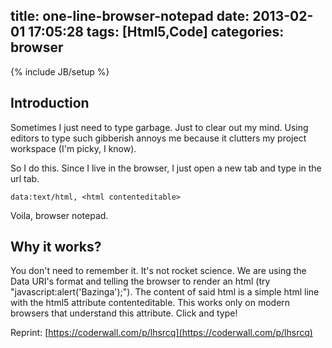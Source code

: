 title: one-line-browser-notepad
date: 2013-02-01 17:05:28
tags: [Html5,Code]
categories: browser
---

{% include JB/setup %}


## Introduction

Sometimes I just need to type garbage. Just to clear out my mind. Using editors to type such gibberish annoys me because it clutters my project workspace (I'm picky, I know).

So I do this. Since I live in the browser, I just open a new tab and type in the url tab.

    data:text/html, <html contenteditable>

Voila, browser notepad.

## Why it works?

You don't need to remember it. It's not rocket science. We are using the Data URI's format and telling the browser to render an html (try "javascript:alert('Bazinga');"). The content of said html is a simple html line with the html5 attribute contenteditable. This works only on modern browsers that understand this attribute. Click and type!

Reprint: [https://coderwall.com/p/lhsrcq](https://coderwall.com/p/lhsrcq)